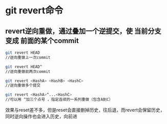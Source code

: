 # git revert命令

## revert逆向重做，通过叠加一个逆提交，使 当前分支 变成 前面的某个commit

```bash
git revert HEAD
//逆向重做上一次commit

git revert HEAD^
//逆向重做前两次commit

git revert <HashA> <HashB> <HashC>
//逆向重做多个提交

git revert <HashA>^...<HashC>
//可以用 ^加三个点号 ，指定连续的一系列重做（包含A到C）
```

效果与reset差不多，但是reset会直接删掉历史，往后退，而revert会保留历史，同时逆向操作也会进入历史，向前进
